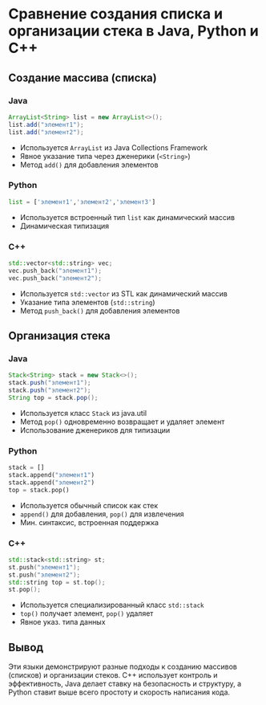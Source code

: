 # Сравнение создания списка и организации стека в Java, Python и C++
## Создание массива (списка)
### Java
```java
ArrayList<String> list = new ArrayList<>();
list.add("элемент1");
list.add("элемент2");
```
- Используется `ArrayList` из Java Collections Framework
- Явное указание типа через дженерики (`<String>`)
- Метод `add()` для добавления элементов

### Python
```py
list = ['элемент1','элемент2','элемент3']
```
- Используется встроенный тип `list` как динамический массив
- Динамическая типизация 

### C++
```cpp
std::vector<std::string> vec;
vec.push_back("элемент1");
vec.push_back("элемент2");
```
- Используется `std::vector` из STL как динамический массив
- Указание типа элементов (`std::string`)
- Метод `push_back()` для добавления элементов
## Организация стека
### Java
```java
Stack<String> stack = new Stack<>();
stack.push("элемент1");
stack.push("элемент2");
String top = stack.pop();
```
- Используется класс `Stack` из java.util
- Метод `pop()` одновременно возвращает и удаляет элемент
- Использование дженериков для типизации
### Python
```py
stack = []
stack.append("элемент1")
stack.append("элемент2")
top = stack.pop()
```
- Используется обычный список как стек
- `append()` для добавления, `pop()` для извлечения
- Мин. синтаксис, встроенная поддержка
### C++
```cpp
std::stack<std::string> st;
st.push("элемент1");
st.push("элемент2");
std::string top = st.top();
st.pop();
```
- Используется специализированный класс `std::stack`
- `top()` получает элемент, `pop()` удаляет
- Явное указ. типа данных
## Вывод
Эти языки демонстрируют разные подходы к созданию массивов (списков) и организации стеков. C++ использует контроль и эффективность, Java делает ставку на безопасность и структуру, а Python ставит выше всего простоту и скорость написания кода. 

